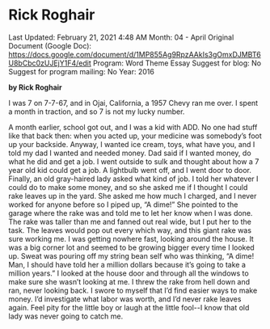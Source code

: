# Rick Roghair

Last Updated: February 21, 2021 4:48 AM
Month: 04 - April
Original Document (Google Doc): https://docs.google.com/document/d/1MP855Ag9RpzAAkIs3gOmxDJMBT6U8bCbc0zUJEjY1F4/edit
Program: Word Theme Essay
Suggest for blog: No
Suggest for program mailing: No
Year: 2016

**by Rick Roghair**

I was 7 on 7-7-67, and in Ojai, California, a 1957 Chevy ran me over. I spent a month in traction, and so 7 is not my lucky number.

A month earlier, school got out, and I was a kid with ADD. No one had stuff like that back then: when you acted up, your medicine was somebody’s foot up your backside. Anyway, I wanted ice cream, toys, what have you, and I told my dad I wanted and needed money. Dad said if I wanted money, do what he did and get a job. I went outside to sulk and thought about how a 7 year old kid could get a job. A lightbulb went off, and I went door to door. Finally, an old gray-haired lady asked what kind of job. I told her whatever I could do to make some money, and so she asked me if I thought I could rake leaves up in the yard. She asked me how much I charged, and I never worked for anyone before so I piped up, “A dime!” She pointed to the garage where the rake was and told me to let her know when I was done. The rake was taller than me and fanned out real wide, but I put her to the task. The leaves would pop out every which way, and this giant rake was sure working me. I was getting nowhere fast, looking around the house. It was a big corner lot and seemed to be growing bigger every time I looked up. Sweat was pouring off my string bean self who was thinking, “A dime! Man, I should have told her a million dollars because it’s going to take a million years.” I looked at the house door and through all the windows to make sure she wasn’t looking at me. I threw the rake from hell down and ran, never looking back. I swore to myself that I’d find easier ways to make money. I’d investigate what labor was worth, and I’d never rake leaves again. Feel pity for the little boy or laugh at the little fool--I know that old lady was never going to catch me.